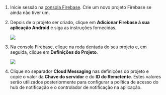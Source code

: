 

1. Inicie sessão na [consola Firebase](https://firebase.google.com/console/). Crie um novo projeto Firebase se ainda não tiver um.
2. Depois de o projeto ser criado, clique em **Adicionar Firebase à sua aplicação Android** e siga as instruções fornecidas.

    ![](./media/notification-hubs-enable-firebase-cloud-messaging/notification-hubs-add-firebase-to-android-app.png)
3. Na consola Firebase, clique na roda dentada do seu projeto e, em seguida, clique em **Definições do Projeto**.

    ![](./media/notification-hubs-enable-firebase-cloud-messaging/notification-hubs-firebase-console-project-settings.png)
4. Clique no separador **Cloud Messaging** nas definições do projeto e copie o valor da **Chave do servidor** e do **ID do Remetente**. Estes valores serão utilizados posteriormente para configurar a política de acesso do hub de notificação e o controlador de notificação na aplicação.
